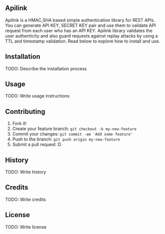 ## Apilink

Apilink is a HMAC,SHA based simple authentication library for REST APIs. You can generate API KEY, SECRET KEY pair and use  them
to validate API request from each user who has an API KEY. Apilink library validates the user authenticity and also guard requests
against replay attacks by using a TTL and timestamp validation. Read below to explore how to install and use.

## Installation

TODO: Describe the installation process

## Usage

TODO: Write usage instructions

## Contributing

1. Fork it!
2. Create your feature branch: `git checkout -b my-new-feature`
3. Commit your changes: `git commit -am 'Add some feature'`
4. Push to the branch: `git push origin my-new-feature`
5. Submit a pull request :D

## History

TODO: Write history

## Credits

TODO: Write credits

## License

TODO: Write license
